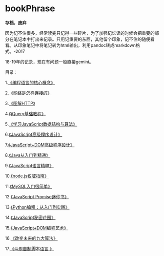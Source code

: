 # bookPhrase

**存档，废弃**

因为记不住很多，经常读完只记得一些碎片，为了加强记忆读的时候会把重要的部分在笔记本中打出来记录。只用记重要的东西，其他留个印象，记不住的随便看看。从印象笔记中将笔记转为html输出，利用pandoc转成markdown格式。-2017

18-19年的记录，现在有问题一般直接gemini。

目录：

1.[《编程语言的核心概念》](https://github.com/IrisGitHub/bookPhrase/blob/main/docs/1.md)

2.[《网络是怎样连接的》](https://github.com/IrisGitHub/bookPhrase/blob/main/docs/2.md)

3.[《图解HTTP》](https://github.com/IrisGitHub/bookPhrase/blob/main/docs/3.md)

4.[《jQuery基础教程》](https://github.com/IrisGitHub/bookPhrase/blob/main/docs/4.md)

5.[《学习JavaScript数据结构与算法》](https://github.com/IrisGitHub/bookPhrase/blob/main/docs/5.md)

6.[《JavaScript高级程序设计》](https://github.com/IrisGitHub/bookPhrase/blob/main/docs/6.md)

7.[《JavaScript+DOM高级程序设计》](https://github.com/IrisGitHub/bookPhrase/blob/main/docs/7.md)

8.[《Java从入门到精通》](https://github.com/IrisGitHub/bookPhrase/blob/main/docs/8.md)

9.[《JavaScript语言精粹》](https://github.com/IrisGitHub/bookPhrase/blob/main/docs/9.md)

10.[《node.js权威指南》](https://github.com/IrisGitHub/bookPhrase/blob/main/docs/10.md)

11.[《MySQL入门很简单》](https://github.com/IrisGitHub/bookPhrase/blob/main/docs/11.md)

12.[《JavaScript Promise迷你书》](https://github.com/IrisGitHub/bookPhrase/blob/main/docs/12.md)

13.[《Python编程：从入门到实践》](https://github.com/IrisGitHub/bookPhrase/blob/main/docs/13.md)

14.[《JavaScript秘密花园》](https://github.com/IrisGitHub/bookPhrase/blob/main/docs/14.md)

15.[《JavaScript+DOM编程艺术》](https://github.com/IrisGitHub/bookPhrase/blob/main/docs/15.md)

16.[《改变未来的九大算法》](https://github.com/IrisGitHub/bookPhrase/blob/main/docs/16.md)

17.[《两周自制脚本语言 》](https://github.com/IrisGitHub/bookPhrase/blob/main/docs/17.md)




